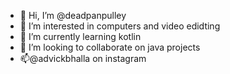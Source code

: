 - 👋 Hi, I’m @deadpanpulley
- 👀 I’m interested in computers and video edidting
- 🌱 I’m currently learning kotlin
- 💞️ I’m looking to collaborate on java projects
- 📫@advickbhalla on instagram

<!---
deadpanpulley/deadpanpulley is a ✨ special ✨ repository because its `README.md` (this file) appears on your GitHub profile.
You can click the Preview link to take a look at your changes.
--->
